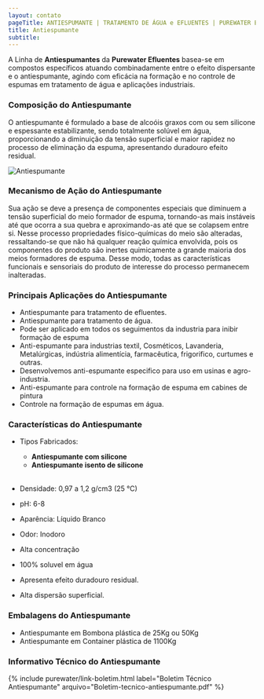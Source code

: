 ```yaml
---
layout: contato
pageTitle: ANTIESPUMANTE | TRATAMENTO DE ÁGUA e EFLUENTES | PUREWATER EFLUENTES
title: Antiespumante
subtitle: 
---
```


A Linha de **Antiespumantes** da **Purewater Efluentes** basea-se em compostos específicos atuando combinadamente entre o efeito dispersante e o antiespumante, agindo com eficácia na formação e no controle de espumas em tratamento de água e aplicações industriais. 

### **Composição do Antiespumante**
O antiespumante é formulado a base de alcoóis graxos com ou sem silicone e espessante estabilizante,  sendo totalmente solúvel em água, proporcionando a diminuição da tensão superficial e maior rapidez no processo de eliminação da espuma, apresentando duradouro efeito residual.

<img class="img-responsive pull-right" style="max-width: 42%;" src="../../website/images/antiespumante.jpg" alt="Antiespumante">

### **Mecanismo de Ação do Antiespumante**
Sua ação se deve a presença de componentes especiais que diminuem a tensão superficial do meio formador de espuma, tornando-as mais instáveis até que ocorra a sua quebra e aproximando-as até que se colapsem entre si. 
Nesse processo propriedades  físico-químicas do meio são alteradas, ressaltando-se que não há qualquer reação química envolvida, pois os componentes do produto são inertes quimicamente a grande maioria dos meios formadores de espuma. Desse modo, todas as características funcionais e sensoriais do produto de interesse do processo permanecem inalteradas.

### **Principais Aplicações do Antiespumante**

- Antiespumante para tratamento de efluentes.
- Antiespumante para tratamento de água.
- Pode ser aplicado em todos os seguimentos da industria para inibir formação de espuma
- Anti-espumante para industrias textil, Cosméticos, Lavanderia, Metalúrgicas, indústria alimentícia, farmacêutica, frigorifico, curtumes e outras.
- Desenvolvemos anti-espumante especifico para uso em usinas e agro-industria.
- Anti-espumante para controle na formação de espuma em cabines de pintura
- Controle na formação de espumas em água.

### **Características do Antiespumante**

- Tipos Fabricados: 

  - **Antiespumante com silicone** 
  - **Antiespumante isento de silicone**

  <br />
- Densidade: 0,97 a 1,2 g/cm3 (25 °C)
- pH: 6-8
- Aparência: Líquido Branco
- Odor: Inodoro
- Alta concentração
- 100% soluvel em água
- Apresenta efeito duradouro residual.
- Alta dispersão superficial.

### **Embalagens do Antiespumante**

- Antiespumante em Bombona plástica de 25Kg ou 50Kg
- Antiespumante em Container plástica de 1100Kg

### **Informativo Técnico do Antiespumante**

{% include purewater/link-boletim.html 
   label="Boletim Técnico Antiespumante" 
   arquivo="Boletim-tecnico-antiespumante.pdf" %}
   
   
   
   
